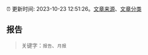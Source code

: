 :alarm_clock: 更新时间: 2023-10-23 12:51:26。[文章来源](/README.md)、[文章分类](/TAGS.md)

## 报告


> 关键字：`报告`、`月报`



